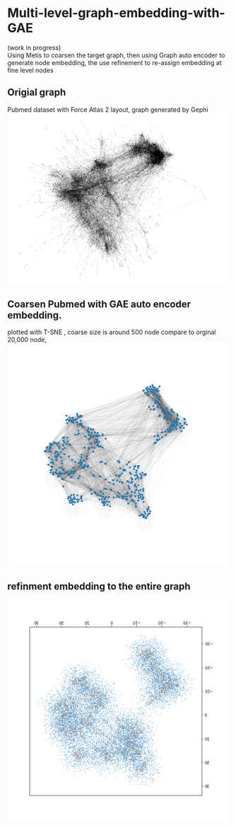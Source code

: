 # Multi-level-graph-embedding-with-GAE

(work in progress) <br>
Using Metis to coarsen the target graph, then using Graph auto encoder to generate node embedding, the use refinement to re-assign embedding at fine level nodes


## Origial graph
Pubmed dataset with Force Atlas 2 layout, graph generated by Gephi<br>
![alt text](https://github.com/Gombessa1938/Multi-level-graph-embedding-with-GAE/blob/main/img/image.png?raw=true)

## Coarsen Pubmed with GAE auto encoder embedding.
plotted with T-SNE , coarse size is around 500 node compare to orginal 20,000 node,<br>
![alt text](https://github.com/Gombessa1938/Multi-level-graph-embedding-with-GAE/blob/main/img/GAE.png?raw=true)

## refinment embedding to the entire graph

![alt text](https://github.com/Gombessa1938/Multi-level-graph-embedding-with-GAE/blob/main/img/fine%20embedding.png?raw=true)

